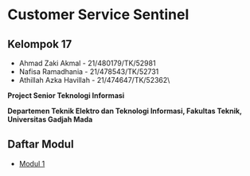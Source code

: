 # Customer Service Sentinel

## Kelompok 17
- Ahmad Zaki Akmal - 21/480179/TK/52981
- Nafisa Ramadhania - 21/478543/TK/52731
- Athillah Azka Havillah - 21/474647/TK/52362\

**Project Senior Teknologi Informasi**

**Departemen Teknik Elektro dan Teknologi Informasi, Fakultas Teknik, Universitas Gadjah Mada**

## Daftar Modul
- [Modul 1](./modul1.html)
